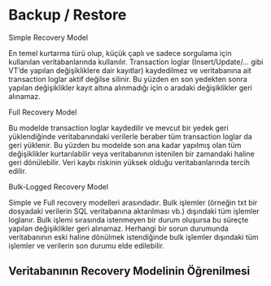 # Backup / Restore

Simple Recovery Model

En temel kurtarma türü olup, küçük çaplı ve sadece sorgulama için kullanılan veritabanlarında kullanılır. Transaction loglar (Insert/Update/… gibi VT’de yapılan değişikliklere dair kayıtlar) kaydedilmez ve veritabanına ait transaction loglar aktif değilse silinir. Bu yüzden en son yedekten sonra yapılan değişiklikler kayıt altına alınmadığı için o aradaki değişiklikler geri alınamaz. 

Full Recovery Model

Bu modelde transaction loglar kaydedilir ve mevcut bir yedek geri yüklendiğinde veritabanındaki verilerle beraber tüm transaction loglar da geri yüklenir. Bu yüzden bu modelde son ana kadar yapılmış olan tüm değişiklikler kurtarılabilir veya veritabanının istenilen bir zamandaki haline geri dönülebilir. Veri kaybı riskinin yüksek olduğu veritabanlarında tercih edilir.

Bulk-Logged Recovery Model

Simple ve Full recovery modelleri arasındadır. Bulk işlemler (örneğin txt bir dosyadaki verilerin SQL veritabanına aktarılması vb.) dışındaki tüm işlemler loglanır. Bulk işlemi sırasında istenmeyen bir durum oluşursa bu süreçte yapılan değişiklikler geri alınamaz. Herhangi bir sorun durumunda veritabanının eski haline dönülmek istendiğinde bulk işlemler dışındaki tüm işlemler ve verilerin son durumu elde edilebilir.

## Veritabanının Recovery Modelinin Öğrenilmesi

